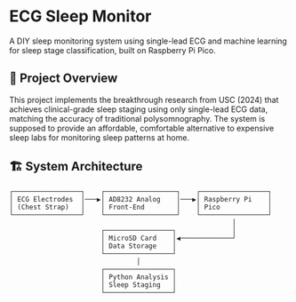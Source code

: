 # ECG Sleep Monitor

A DIY sleep monitoring system using single-lead ECG and machine learning for sleep stage classification, built on Raspberry Pi Pico.

## 🧠 Project Overview

This project implements the breakthrough research from USC (2024) that achieves clinical-grade sleep staging using only single-lead ECG data, matching the accuracy of traditional polysomnography. The system is supposed to provide an affordable, comfortable alternative to expensive sleep labs for monitoring sleep patterns at home.

## 🏗️ System Architecture

```
┌─────────────────┐    ┌──────────────────┐    ┌─────────────────┐
│ ECG Electrodes  │───▶│ AD8232 Analog    │───▶│ Raspberry Pi    │
│ (Chest Strap)   │    │ Front-End        │    │ Pico            │
└─────────────────┘    └──────────────────┘    └─────────────────┘
                                                        │
                       ┌─────────────────┐              │
                       │ MicroSD Card    │◀─────────────┘
                       │ Data Storage    │
                       └─────────────────┘
                                │
                       ┌─────────────────┐
                       │ Python Analysis │
                       │ Sleep Staging   │
                       └─────────────────┘
```

